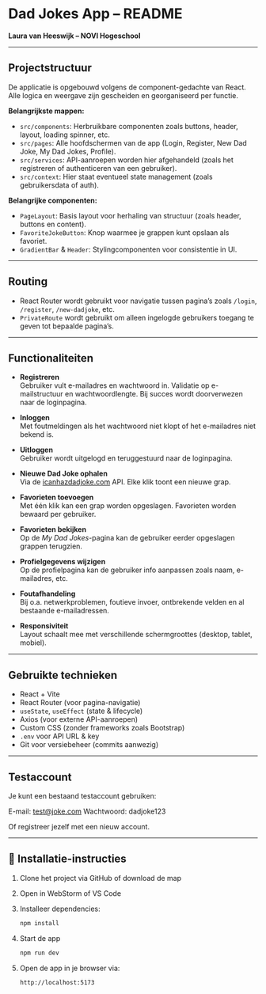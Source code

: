 # Dad Jokes App – README
**Laura van Heeswijk – NOVI Hogeschool**

---

## Projectstructuur

De applicatie is opgebouwd volgens de component-gedachte van React. Alle logica en weergave zijn gescheiden en georganiseerd per functie.

**Belangrijkste mappen:**
- `src/components`: Herbruikbare componenten zoals buttons, header, layout, loading spinner, etc.
- `src/pages`: Alle hoofdschermen van de app (Login, Register, New Dad Joke, My Dad Jokes, Profile).
- `src/services`: API-aanroepen worden hier afgehandeld (zoals het registreren of authenticeren van een gebruiker).
- `src/context`: Hier staat eventueel state management (zoals gebruikersdata of auth).

**Belangrijke componenten:**
- `PageLayout`: Basis layout voor herhaling van structuur (zoals header, buttons en content).
- `FavoriteJokeButton`: Knop waarmee je grappen kunt opslaan als favoriet.
- `GradientBar` & `Header`: Stylingcomponenten voor consistentie in UI.

---

## Routing

- React Router wordt gebruikt voor navigatie tussen pagina’s zoals `/login`, `/register`, `/new-dadjoke`, etc.
- `PrivateRoute` wordt gebruikt om alleen ingelogde gebruikers toegang te geven tot bepaalde pagina’s.

---

## Functionaliteiten

- **Registreren**  
  Gebruiker vult e-mailadres en wachtwoord in. Validatie op e-mailstructuur en wachtwoordlengte. Bij succes wordt doorverwezen naar de loginpagina.

- **Inloggen**  
  Met foutmeldingen als het wachtwoord niet klopt of het e-mailadres niet bekend is.

- **Uitloggen**  
  Gebruiker wordt uitgelogd en teruggestuurd naar de loginpagina.

- **Nieuwe Dad Joke ophalen**  
  Via de [icanhazdadjoke.com](https://icanhazdadjoke.com) API. Elke klik toont een nieuwe grap.

- **Favorieten toevoegen**  
  Met één klik kan een grap worden opgeslagen. Favorieten worden bewaard per gebruiker.

- **Favorieten bekijken**  
  Op de *My Dad Jokes*-pagina kan de gebruiker eerder opgeslagen grappen terugzien.

- **Profielgegevens wijzigen**  
  Op de profielpagina kan de gebruiker info aanpassen zoals naam, e-mailadres, etc.

- **Foutafhandeling**  
  Bij o.a. netwerkproblemen, foutieve invoer, ontbrekende velden en al bestaande e-mailadressen.

- **Responsiviteit**  
  Layout schaalt mee met verschillende schermgroottes (desktop, tablet, mobiel).

---

## Gebruikte technieken

- React + Vite
- React Router (voor pagina-navigatie)
- `useState`, `useEffect` (state & lifecycle)
- Axios (voor externe API-aanroepen)
- Custom CSS (zonder frameworks zoals Bootstrap)
- `.env` voor API URL & key
- Git voor versiebeheer (commits aanwezig)

---

## Testaccount

Je kunt een bestaand testaccount gebruiken:

E-mail:    test@joke.com
Wachtwoord: dadjoke123

Of registreer jezelf met een nieuw account.

---

## 🚀 Installatie-instructies

1. Clone het project via GitHub of download de map
2. Open in WebStorm of VS Code
3. Installeer dependencies:

   ```bash
   npm install

4. Start de app
    ```bash
   npm run dev

5. 	Open de app in je browser via:
      ```bash
      http://localhost:5173
